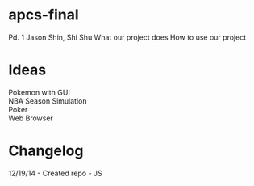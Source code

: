 apcs-final
==========

Pd. 1
Jason Shin, Shi Shu
What our project does
How to use our project

Ideas
======
  Pokemon with GUI<br>
  NBA Season Simulation<br>
  Poker<br>
  Web Browser<br>

Changelog
==========

  12/19/14 - Created repo - JS

